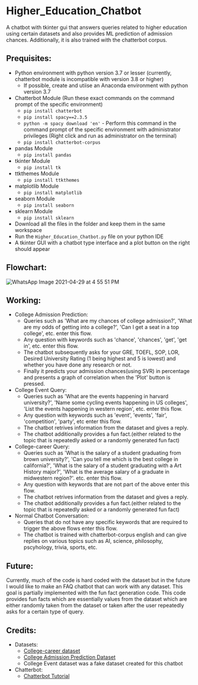 # Higher_Education_Chatbot
A chatbot with tkinter gui that answers queries related to higher education using certain datasets and also provides ML prediction of admission chances. Additionally, it is also trained with the chatterbot corpus.

## Prequisites:
- Python environment with python version 3.7 or lesser (currently, chatterbot module is incompatible with version 3.8 or higher)
  - If possible, create and utiise an Anaconda environment with python version 3.7
- Chatterbot Module (Run these exact commands on the command prompt of the specific environment)
  - `pip install chatterbot`
  - `pip install spacy==2.3.5`
  - `python -m spacy download 'en'` - Perform this command in the command prompt of the specific environment with administrator privileges (Right click and run as administrator on the terminal)
  - `pip install chatterbot-corpus`
- pandas Module
  - `pip install pandas`
- tkinter Module
  - `pip install tk`
- ttkthemes Module
  - `pip install ttkthemes`
- matplotlib Module
  - `pip install matplotlib`
- seaborn Module
  - `pip install seaborn`
- sklearn Module
  - `pip install sklearn`
- Download all the files in the folder and keep them in the same workspace
- Run the `Higher_Education_Chatbot.py` file on your python IDE
- A tkinter GUI with a chatbot type interface and a plot button on the right should appear

## Flowchart:
![WhatsApp Image 2021-04-29 at 4 55 51 PM](https://user-images.githubusercontent.com/45400093/116784572-9bd10700-aab2-11eb-966c-8a61545d4aef.jpeg)

## Working:
- College Admission Prediction:
  - Queries such as 'What are my chances of college admission?', 'What are my odds of getting into a college?', 'Can I get a seat in a top college', etc. enter this flow.
  - Any question with keywords such as 'chance', 'chances', 'get', 'get in', etc. enter this flow.
  - The chatbot subsequently asks for your GRE, TOEFL, SOP, LOR, Desired University Rating (1 being highest and 5 is lowest) and whether you have done any research or not.
  - Finally it predicts your admission chances(using SVR) in percentage and presents a graph of correlation when the 'Plot' button is pressed.
- College Event Query:
  - Queries such as 'What are the events happening in harvard university?', 'Name some cycling events happening in US colleges', 'List the events happening in western region', etc. enter this flow.
  - Any question with keywords such as 'event', 'events', 'fair', 'competition', 'party', etc enter this flow.
  - The chatbot retrives information from the dataset and gives a reply.
  - The chatbot additionally provides a fun fact.(either related to the topic that is repeatedly asked or a randomly generated fun fact)
- College-career Query:
  - Queries such as 'What is the salary of a student graduating from brown university?', 'Can you tell me which is the best college in california?', 'What is the salary of a student graduating with a Art History major?', 'What is the average salary of a graduate in midwestern region?'. etc. enter this flow.
  - Any question with keywords that are not part of the above enter this flow.
  - The chatbot retrives information from the dataset and gives a reply.
  - The chatbot additionally provides a fun fact.(either related to the topic that is repeatedly asked or a randomly generated fun fact)
- Normal Chatbot Conversation:
  - Queries that do not have any specific keywords that are required to trigger the above flows enter this flow.
  - The chatbot is trained with chatterbot-corpus english and can give replies on various topics such as AI, science, philosophy, pscyhology, trivia, sports, etc.

## Future:
Currently, much of the code is hard coded with the dataset but in the future I would like to make an FAQ chatbot that can work with any dataset. This goal is partially implemented with the fun fact generation code. This code provides fun facts which are essentially values from the dataset which are either randomly taken from the dataset or taken after the user repeatedly asks for a certain type of query.

## Credits:
- Datasets:
  - [College-career dataset](https://www.kaggle.com/wsj/college-salaries)
  - [College Admission Prediction Dataset](https://www.kaggle.com/mohansacharya/graduate-admissions)
  - College Event dataset was a fake dataset created for this chatbot
- Chatterbot:
  - [Chatterbot Tutorial](https://chatterbot.readthedocs.io/en/stable/tutorial.html)
